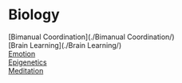 ﻿---
layout: default
---

# Biology

[Bimanual Coordination](./Bimanual Coordination/)  
[Brain Learning](./Brain Learning/)  
[Emotion](./Emotion/)  
[Epigenetics](./Epigenetics/)  
[Meditation](./Meditation/)  
